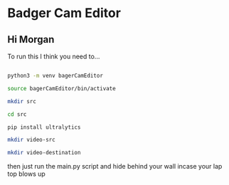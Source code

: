 # Badger Cam Editor

## Hi Morgan 

To run this I think you need to...

```bash

python3 -m venv bagerCamEditor

source bagerCamEditor/bin/activate

mkdir src

cd src

pip install ultralytics

mkdir video-src

mkdir video-destination


```

then just run the main.py script and hide behind your wall incase your lap top blows up




